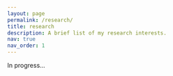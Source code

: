 ```yaml
---
layout: page
permalink: /research/
title: research
description: A brief list of my research interests.
nav: true
nav_order: 1
---
```


In progress...